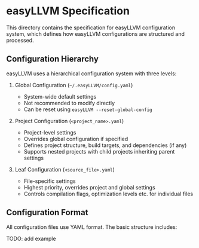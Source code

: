 # easyLLVM Specification

This directory contains the specification for easyLLVM configuration system, which defines how easyLLVM configurations are structured and processed.

## Configuration Hierarchy

easyLLVM uses a hierarchical configuration system with three levels:

1. Global Configuration (`~/.easyLLVM/config.yaml`)
   - System-wide default settings
   - Not recommended to modify directly
   - Can be reset using `easyLLVM --reset-global-config`

2. Project Configuration (`<project_name>.yaml`) 
   - Project-level settings
   - Overrides global configuration if specified
   - Defines project structure, build targets, and dependencies (if any)
   - Supports nested projects with child projects inheriting parent settings

3. Leaf Configuration (`<source_file>.yaml`)
   - File-specific settings
   - Highest priority, overrides project and global settings
   - Controls compilation flags, optimization levels etc. for individual files

## Configuration Format

All configuration files use YAML format. The basic structure includes:

TODO: add example